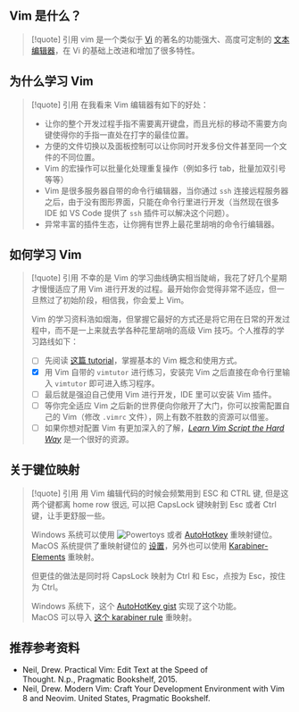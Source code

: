 ## Vim 是什么？

> [!quote] 引用
> vim 是一个类似于 [Vi](https://baike.baidu.com/item/Vi/8987313?fromModule=lemma_inlink) 的著名的功能强大、高度可定制的 [文本编辑器](https://baike.baidu.com/item/%E6%96%87%E6%9C%AC%E7%BC%96%E8%BE%91%E5%99%A8/8853160?fromModule=lemma_inlink)，在 Vi 的基础上改进和增加了很多特性。

## 为什么学习 Vim

> [!quote] 引用
> 在我看来 Vim 编辑器有如下的好处：
>
> - 让你的整个开发过程手指不需要离开键盘，而且光标的移动不需要方向键使得你的手指一直处在打字的最佳位置。
> - 方便的文件切换以及面板控制可以让你同时开发多份文件甚至同一个文件的不同位置。
> - Vim 的宏操作可以批量化处理重复操作（例如多行 tab，批量加双引号等等）
> - Vim 是很多服务器自带的命令行编辑器，当你通过 `ssh` 连接远程服务器之后，由于没有图形界面，只能在命令行里进行开发（当然现在很多 IDE 如 VS Code 提供了 `ssh` 插件可以解决这个问题）。
> - 异常丰富的插件生态，让你拥有世界上最花里胡哨的命令行编辑器。

## 如何学习 Vim

> [!quote] 引用
> 不幸的是 Vim 的学习曲线确实相当陡峭，我花了好几个星期才慢慢适应了用 Vim 进行开发的过程。最开始你会觉得非常不适应，但一旦熬过了初始阶段，相信我，你会爱上 Vim。
>
> Vim 的学习资料浩如烟海，但掌握它最好的方式还是将它用在日常的开发过程中，而不是一上来就去学各种花里胡哨的高级 Vim 技巧。个人推荐的学习路线如下：
> - [ ] 先阅读 [这篇 tutorial](https://missing.csail.mit.edu/2020/editors/)，掌握基本的 Vim 概念和使用方式。
> - [x] 用 Vim 自带的 `vimtutor` 进行练习，安装完 Vim 之后直接在命令行里输入 `vimtutor` 即可进入练习程序。
> - [ ] 最后就是强迫自己使用 Vim 进行开发，IDE 里可以安装 Vim 插件。
> - [ ] 等你完全适应 Vim 之后新的世界便向你敞开了大门，你可以按需配置自己的 Vim（修改 `.vimrc` 文件），网上有数不胜数的资源可以借鉴。
> - [ ] 如果你想对配置 Vim 有更加深入的了解，[_Learn Vim Script the Hard Way_](https://learnvimscriptthehardway.stevelosh.com/) 是一个很好的资源。

## 关于键位映射

> [!quote] 引用
> 用 Vim 编辑代码的时候会频繁用到 ESC 和 CTRL 键, 但是这两个键都离 home row 很远, 可以把 CapsLock 键映射到 Esc 或者 Ctrl 键，让手更舒服一些。
>
> Windows 系统可以使用 ![Powertoys](https://learn.microsoft.com/en-us/windows/powertoys/) 或者 [AutoHotkey](https://www.autohotkey.com/) 重映射键位。  
> MacOS 系统提供了重映射键位的 [设置](https://vim.fandom.com/wiki/Map_caps_lock_to_escape_in_macOS)，另外也可以使用 [Karabiner-Elements](https://karabiner-elements.pqrs.org/) 重映射。
>
> 但更佳的做法是同时将 CapsLock 映射为 Ctrl 和 Esc，点按为 Esc，按住为 Ctrl。
>
> Windows 系统下，这个 [AutoHotKey gist](https://gist.github.com/sedm0784/4443120) 实现了这个功能。  
> MacOS 可以导入 [这个 karabiner rule](https://ke-complex-modifications.pqrs.org/#caps_lock_tapped_escape_held_left_control) 重映射。

## 推荐参考资料

- Neil, Drew. Practical Vim: Edit Text at the Speed of Thought. N.p., Pragmatic Bookshelf, 2015.
- Neil, Drew. Modern Vim: Craft Your Development Environment with Vim 8 and Neovim. United States, Pragmatic Bookshelf.

